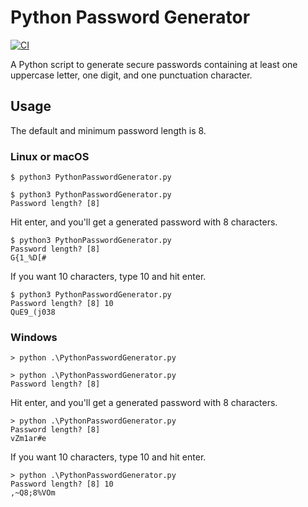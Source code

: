 
# Python Password Generator
[![CI](https://github.com/KwadwoAsiamah/Python-Password-Generator/actions/workflows/ci.yml/badge.svg)](https://github.com/KwadwoAsiamah/Python-Password-Generator/actions/workflows/ci.yml)

A Python script to generate secure passwords containing at least one uppercase letter, one digit, and one punctuation character.

## Usage
The default and minimum password length is 8.

### Linux or macOS
```
$ python3 PythonPasswordGenerator.py
```
```
$ python3 PythonPasswordGenerator.py
Password length? [8]
```
Hit enter, and you'll get a generated password with 8 characters.
```
$ python3 PythonPasswordGenerator.py
Password length? [8]
G{1_%D[#
```

If you want 10 characters, type 10 and hit enter.
```
$ python3 PythonPasswordGenerator.py
Password length? [8] 10
QuE9_(j038
```

### Windows
```
> python .\PythonPasswordGenerator.py
```
```
> python .\PythonPasswordGenerator.py
Password length? [8]
```
Hit enter, and you'll get a generated password with 8 characters.
```
> python .\PythonPasswordGenerator.py
Password length? [8]
vZm1ar#e
```

If you want 10 characters, type 10 and hit enter.
```
> python .\PythonPasswordGenerator.py
Password length? [8] 10
,~Q8;8%VOm
```

